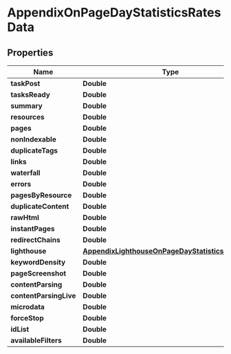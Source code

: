 

# AppendixOnPageDayStatisticsRatesData


## Properties

| Name | Type | Description | Notes |
|------------ | ------------- | ------------- | -------------|
|**taskPost** | **Double** |  |  [optional] |
|**tasksReady** | **Double** |  |  [optional] |
|**summary** | **Double** |  |  [optional] |
|**resources** | **Double** |  |  [optional] |
|**pages** | **Double** |  |  [optional] |
|**nonIndexable** | **Double** |  |  [optional] |
|**duplicateTags** | **Double** |  |  [optional] |
|**links** | **Double** |  |  [optional] |
|**waterfall** | **Double** |  |  [optional] |
|**errors** | **Double** |  |  [optional] |
|**pagesByResource** | **Double** |  |  [optional] |
|**duplicateContent** | **Double** |  |  [optional] |
|**rawHtml** | **Double** |  |  [optional] |
|**instantPages** | **Double** |  |  [optional] |
|**redirectChains** | **Double** |  |  [optional] |
|**lighthouse** | [**AppendixLighthouseOnPageDayStatisticsRatesData**](AppendixLighthouseOnPageDayStatisticsRatesData.md) |  |  [optional] |
|**keywordDensity** | **Double** |  |  [optional] |
|**pageScreenshot** | **Double** |  |  [optional] |
|**contentParsing** | **Double** |  |  [optional] |
|**contentParsingLive** | **Double** |  |  [optional] |
|**microdata** | **Double** |  |  [optional] |
|**forceStop** | **Double** |  |  [optional] |
|**idList** | **Double** |  |  [optional] |
|**availableFilters** | **Double** |  |  [optional] |



